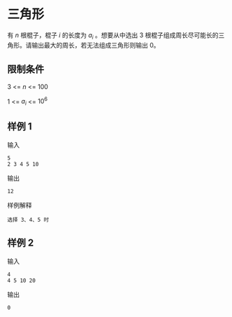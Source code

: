 # 三角形

有 $n$ 根棍子，棍子 $i$ 的长度为 $a_i$ 。想要从中选出 3 根棍子组成周长尽可能长的三角形。请输出最大的周长，若无法组成三角形则输出 0。

## 限制条件

$3$ <= $n$ <= $100$

$1$ <= $a_i$ <= $10^6$

## 样例 1

输入

```text
5
2 3 4 5 10
```

输出

```text
12
```

样例解释

```text
选择 3、4、5 时
```

## 样例 2

输入

```text
4
4 5 10 20
```

输出

```text
0
```

